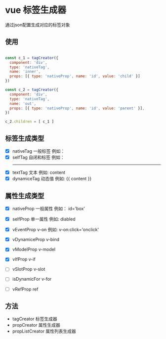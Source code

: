 # vue 标签生成器
通过json配置生成对应的标签对象

## 使用 
```js

const c_1 = tagCreator({
  component: 'div',
  type: 'nativeTag',
  name: 'inner',
  props: [{ type: 'nativeProp', name: 'id', value: 'child' }]
})

const c_2 = tagCreator({
  component: 'div',
  type: 'nativeTag',
  name: 'out',
  props: [{ type: 'nativeProp', name: 'id', value: 'parent' }],
})

c_2.children = [ c_1 ]

```

## 标签生成类型
- [x] nativeTag 一般标签 例如：<div></div>
- [x] selfTag 自闭和标签 例如：<hr />
- [x] textTag 文本 例如: content
- [x] dynamiceTag 动态值 例如: {{ content }}

## 属性生成类型
- [x] nativeProp 一般属性 例如： id='box'
- [x] selfProp 单一属性 例如: diabled
- [x] vEventProp v-on 例如: v-on:click='onclick'
- [x] vDynamiceProp v-bind
- [x] vModelProp v-model
- [x] vIfProp v-if
- [ ] vSlotProp v-slot
- [ ] isDynamicFor v-for
- [ ] vRefProp ref


## 方法
- tagCreator 标签生成器 
- propCreator 属性生成器
- propListCreator 属性列表生成器
